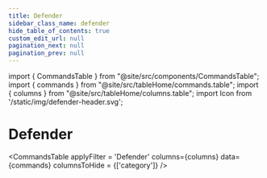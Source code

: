 ```yaml
---
title: Defender
sidebar_class_name: defender
hide_table_of_contents: true
custom_edit_url: null
pagination_next: null
pagination_prev: null
---
```


import { CommandsTable } from "@site/src/components/CommandsTable";
import { commands } from "@site/src/tableHome/commands.table";
import { columns } from "@site/src/tableHome/columns.table";
import Icon from '/static/img/defender-header.svg';

# <Icon/> Defender

<CommandsTable
applyFilter = 'Defender'
columns={columns}
data={commands}
columnsToHide = {['category']}
/>
